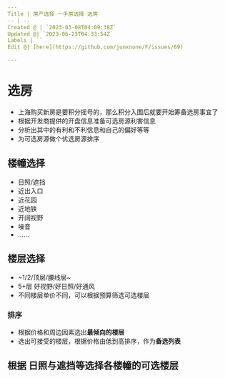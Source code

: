 ```yaml
---
Title | 房产选择 一手房选择 选房
-- | --
Created @ | `2023-03-08T04:09:38Z`
Updated @| `2023-06-23T04:33:54Z`
Labels | ``
Edit @| [here](https://github.com/junxnone/F/issues/69)

---
```

# 选房
- 上海购买新房是要积分摇号的，那么积分入围后就要开始筹备选房事宜了
- 根据开发商提供的开盘信息准备可选房源利害信息
- 分析出其中的有利和不利信息和自己的偏好等等
- 为可选房源做个优选房源排序



## 楼幢选择
- 日照/遮挡
- 近出入口
- 近花园
- 近地铁
- 开阔视野
- 噪音
- ......

## 楼层选择
- ~1/2/顶层/腰线层~
- 5+层 好视野/好日照/好通风
- 不同楼层单价不同，可以根据预算筛选可选楼层

### 排序
- 根据价格和周边因素选出**最倾向的楼层**
- 选出可接受的楼层，根据价格由低到高排序，作为**备选列表**

## 根据 日照与遮挡等选择各楼幢的可选楼层



